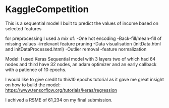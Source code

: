 # KaggleCompetition
This is a sequential model I built to predict the values of income based on selected features

for preprocessing I used a mix of:
  -One hot encoding
  -Back-fill/mean-fill of missing values
  -irrelevant feature pruning
  -Data visualisation (initData.html and initDataProcessed.html)
  -Outlier removal
  -feature normalization

Model:
I used Keras Sequential model with 3 layers two of which had 64 nodes and third have 32 nodes, an adam optimizer and an early callback with a patience of 10 epochs.

I would like to give credit to this10 epochs tutorial as it gave me great insight on how to build the model:
https://www.tensorflow.org/tutorials/keras/regression

I achived a RSME of 61,234 on my final submission.
